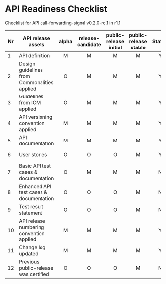 
# API Readiness Checklist

Checklist for API call-forwarding-signal v0.2.0-rc.1 in r1.1


| Nr | API release assets  | alpha | release-candidate |  public-release<br>initial | public-release<br> stable | Status | Comments |
|----|----------------------------------------------|:-----:|:-----------------:|:-------:|:------:|:----:|:----:|
|  1 | API definition                               |   M   |         M         |    M    |    M   |   Y  | /code/API_definitions/Call_Forwarding_Signal.yaml |
|  2 | Design guidelines from Commonalities applied |   O   |         M         |    M    |    M   |   Y  |      |
|  3 | Guidelines from ICM applied                  |   O   |         M         |    M    |    M   |   Y  |      |
|  4 | API versioning convention applied            |   M   |         M         |    M    |    M   |   Y  | v0.2.0-rc.1 |
|  5 | API documentation                            |   M   |         M         |    M    |    M   |   Y  | inline in YAML |
|  6 | User stories                                 |   O   |         O         |    O    |    M   |   Y  | /documentation/API_documentation/CFS_UserStory_UseCase-1.md |
|  7 | Basic API test cases & documentation         |   O   |         M         |    M    |    M   |   N  | code/Test_definitions/call-forwarding-signal-every-forwarding.feature, code/Test_definitions/call-forwarding-signal-unconditional.feature |
|  8 | Enhanced API test cases & documentation      |   O   |         O         |    O    |    M   |   N  |      |
|  9 | Test result statement                        |   O   |         O         |    O    |    M   |   N  |      |
| 10 | API release numbering convention applied     |   M   |         M         |    M    |    M   |   Y  | r1.1 |
| 11 | Change log updated                           |   M   |         M         |    M    |    M   |   Y  | /CHANGELOG.md |
| 12 | Previous public-release was certified        |   O   |         O         |    O    |    M   |   N  |      |

